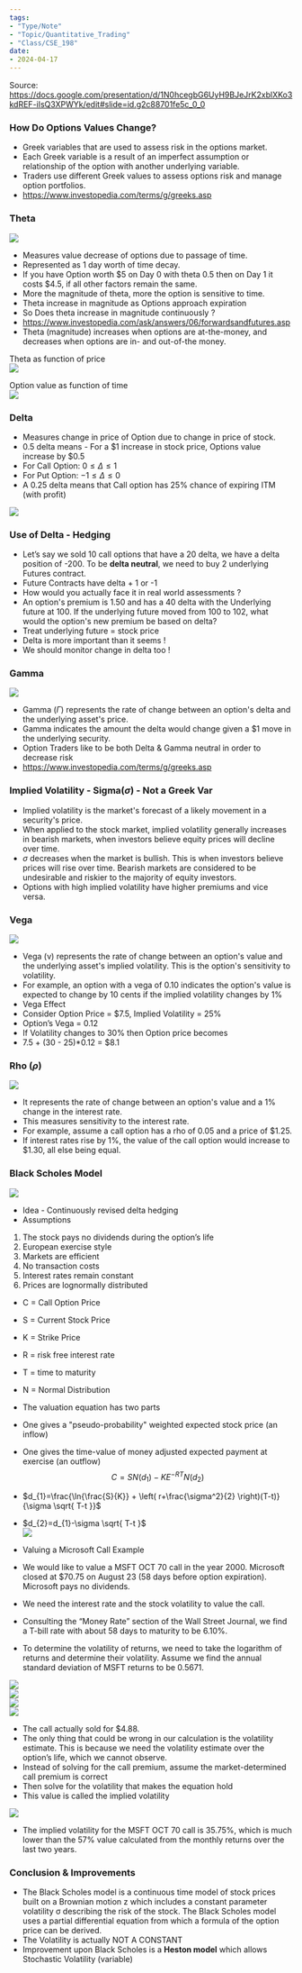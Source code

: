 ```yaml
---
tags:
- "Type/Note"
- "Topic/Quantitative_Trading"
- "Class/CSE_198"
date:
- 2024-04-17
---
```

Source: https://docs.google.com/presentation/d/1N0hcegbG6UyH9BJeJrK2xblXKo3kdREF-iIsQ3XPWYk/edit#slide=id.g2c88701fe5c_0_0  

### How Do Options Values Change?  

- Greek variables that are used to assess risk in the options market.  
- Each Greek variable is a result of an imperfect assumption or relationship of the option with another underlying variable.  
- Traders use different Greek values to assess options risk and manage option portfolios.  
- https://www.investopedia.com/terms/g/greeks.asp  

### Theta  

![](https://lh7-us.googleusercontent.com/99ZyLhbFh6gxI06eNfzhTpAUZ9YTE_c70VyssnQWUAGPA_latgsP9FyKXlTPAQzWGKthU1_HlpzILsPNYgVBDP0NzfFuoRoIk1ixRw3hebQCr2O743Q-bSVm5kty2yWOj-BZpPcJwkaypeUhPfT6NwsAlw=s2048)  
- Measures value decrease of options due to passage of time.  
- Represented as 1 day worth of time decay.  
- If you have Option worth $5 on Day 0 with theta 0.5 then on Day 1 it costs $4.5, if all other factors remain the same.  
- More the magnitude of theta, more the option is sensitive to time.  
- Theta increase in magnitude as Options approach expiration  
- So Does theta increase in magnitude continuously ?  
- https://www.investopedia.com/ask/answers/06/forwardsandfutures.asp  
- Theta (magnitude) increases when options are at-the-money, and decreases when options are in- and out-of-the money.  

Theta as function of price  
![](https://lh7-us.googleusercontent.com/w7x0LdjIvdeLTKt9W2JbnOHNCUFgi92mCr5Vuamm3Cy2pTDNGWuknXzTTbmqcemdQ5Pe4nhw69pNdnZQEhO_ULYK4l3znB3axoU51y-gV56guWIDqpo-oVAJon4CRw8h9G0M7XTNZfodPNSTjZC5r2gCFw=s2048)  

Option value as function of time  
![](https://lh7-us.googleusercontent.com/2SZK08DPGq0-qHIqqIhQDKarZNXzZieHbNfM6-wKdk6hy0Vr9uiWba7iuhe-7YF6ljEQ0O13h6i5mMQd2YpudOu8QzX2NMmkTaNmPmRJ0IJ_yhZ_5b5PJ0yhw3MFs-CAftylmQZCTnBcgVmfkI5FCUjLow=s2048)  

### Delta  

- Measures change in price of Option due to change in price of stock.  
- 0.5 delta means - For a $1 increase in stock price, Options value increase by $0.5  
- For Call Option: $0\leq \Delta \leq 1$  
- For Put Option: $-1\leq \Delta \leq 0$  
- A 0.25 delta means that Call option has 25% chance of expiring ITM (with profit)  

![](https://lh7-us.googleusercontent.com/V2TwRtIwnZM4srZZV9s1ieXwy5qDJGCrKA7YzIQ--7uHzaXxT4bW4fHCIJ6-Q92t3veFrEcQT7zcR5SRbfzjH-jEVYJeIng_mrjCEcNu5UxV3B-TjroVWicER4olFifVBg-XW2M6UU6m6ou32Bi-1c0KXg=s2048)  

### Use of Delta - Hedging  

- Let’s say we sold 10 call options that have a 20 delta, we have a delta position of -200. To be **delta neutral**, we need to buy 2 underlying Futures contract.  
- Future Contracts have delta + 1 or -1  
- How would you actually face it in real world assessments ?  
- An option's premium is 1.50 and has a 40 delta with the Underlying future at 100. If the underlying future moved from 100 to 102, what would the option's new premium be based on delta?  
- Treat underlying future = stock price  
- Delta is more important than it seems !  
- We should monitor change in delta too !  

### Gamma  

![](https://lh7-us.googleusercontent.com/HthwgEwwkiqY8EFa90rMOfmaZc5zyxfdkKRBcb8dvDjAqchTRXKwopFZSF2ungmq62ZUuvRsm_zq6g4k1lY1HjJj3fgR7yY5JlhK3j0vdrpD5vMyii90JpS3L7aF3KFl3hSi8QXe_8c4Onv34bvN7iveqw=s2048)  
- Gamma ($\Gamma$) represents the rate of change between an option's delta and the underlying asset's price.  
- Gamma indicates the amount the delta would change given a $1 move in the underlying security.  
- Option Traders like to be both Delta & Gamma neutral in order to decrease risk  
- https://www.investopedia.com/terms/g/greeks.asp  

### Implied Volatility - Sigma($\sigma$) - Not a Greek Var  

- Implied volatility is the market's forecast of a likely movement in a security's price.  
- When applied to the stock market, implied volatility generally increases in bearish markets, when investors believe equity prices will decline over time.  
- $\sigma$ decreases when the market is bullish. This is when investors believe prices will rise over time. Bearish markets are considered to be undesirable and riskier to the majority of equity investors.  
- Options with high implied volatility have higher premiums and vice versa.  

### Vega  

![](https://lh7-us.googleusercontent.com/gYeJmfIPHZZv44remGCNRPW2ir-3yaPNSlvGFmOHKWuMiwC5B1hYcJFo5peQU3Mo-mny23nY5lvFSv6W8W1UqQ7fvEoMjHre1q1o4KjgxlEEhEm893nFph-AjybhvT9pNC6JsmLMOhDH_QD071E4n7S2Aw=s2048)  
- Vega (ν) represents the rate of change between an option's value and the underlying asset's implied volatility. This is the option's sensitivity to volatility.  
- For example, an option with a vega of 0.10 indicates the option's value is expected to change by 10 cents if the implied volatility changes by 1%  
- Vega Effect  
- Consider Option Price = $7.5, Implied Volatility = 25%  
- Option’s Vega = 0.12  
- If Volatility changes to 30% then Option price becomes  
- 7.5 + (30 - 25)*0.12 = $8.1  

### Rho ($\rho$)  

![](https://lh7-us.googleusercontent.com/jJrF_HT8T6DTv-iuGZZL-8n9yM9n6AV18lzoR4dum-PQaL03QuujRYug3geEYheQ7OK1dv6iBOjmfiYrBAAHqBuDPpT_JoGNk1Eq4yLFJutxBCb0028aXewVG2woF_hfl-jq_e3T-e8-tpeB4ZQGE5uS_w=s2048)  
- It represents the rate of change between an option's value and a 1% change in the interest rate.  
- This measures sensitivity to the interest rate.  
- For example, assume a call option has a rho of 0.05 and a price of $1.25.  
- If interest rates rise by 1%, the value of the call option would increase to $1.30, all else being equal.  

### Black Scholes Model  

![](https://lh7-us.googleusercontent.com/kfXqgyevk8LIpjgjadsmgUrbWBNgAdb6wOf7GkylcP_EcUbh8hOm0hZ1sTcswVJ_fvHS6qQUMOd1ivtH6egi7EYGBee4pjZnyePYoEFo3ZKs_OHHD4REN8B4Ev0gTi4QnrMu-ZAk36xGlWD46XfqM9oMMA=s2048)  
- Idea - Continuously revised delta hedging  
- Assumptions  
1. The stock pays no dividends during the option’s life  
2. European exercise style  
3. Markets are efficient  
4. No transaction costs  
5. Interest rates remain constant  
6. Prices are lognormally distributed  
- C = Call Option Price  
- S = Current Stock Price  
- K = Strike Price  
- R = risk free interest rate  
- T = time to maturity  
- N = Normal Distribution  
- The valuation equation has two parts  
- One gives a "pseudo-probability" weighted expected stock price (an inflow)  
- One gives the time-value of money adjusted expected payment at exercise (an outflow)  
$$C=SN(d_{1})-KE^{-RT}N(d_{2})$$  
- $d_{1}=\frac{\ln{\frac{S}{K}} + \left( r+\frac{\sigma^2}{2} \right)(T-t)}{\sigma \sqrt{ T-t }}$  
- $d_{2}=d_{1}-\sigma \sqrt{ T-t }$  
![](https://lh7-us.googleusercontent.com/HSOwW547RpYwbPIY_XztY6kqVapxgya3ZVh9yR89Qh7_dwFhJLBB2lircphe-DtCFuYCRHc2qEtCr1RAakrUsyhTZ7NCBukzHWGVBO4bKcyvMgGIOiyyKohifx_9ttkOc70C3z74aC_Ht1c8UuiDJ8zNCg=s2048)  

- Valuing a Microsoft Call Example  
- We would like to value a MSFT OCT 70 call in the year 2000. Microsoft closed at $70.75 on August 23 (58 days before option expiration). Microsoft pays no dividends.  
- We need the interest rate and the stock volatility to value the call.  
- Consulting the “Money Rate” section of the Wall Street Journal, we find a T-bill rate with about 58 days to maturity to be 6.10%.  
- To determine the volatility of returns, we need to take the logarithm of returns and determine their volatility. Assume we find the annual standard deviation of MSFT returns to be 0.5671.  

![](https://lh7-us.googleusercontent.com/SJoA2FZmUjEvYVkC-RuIOf2jegxBg_DcT3k_tmTxz9tBwob9ztgmkQPSHpK5PMBm7plZHaH2VPuPyu7SqTycPM6ps8Fw2z58RMyTJHLJulAIkZ5rahlWoapmTfd1ViDkJYIgqjWVfp3WBY_UDALE0CE2cw=s2048)  
![](https://lh7-us.googleusercontent.com/3XhPD8Os24PeB_2G0-01bCppf90fRv8or1A8jZoa8und8mrgpcXK-CMoiJu7wD3eQke8XjsAzSN9RhLYScNlFQcAZnQN06bv1k6-a7TXcSuQvKcYO_Zlbh-yWCCf3te3_Uyo3nHluV7qIgOjUOt4jQiH0w=s2048)  
![](https://lh7-us.googleusercontent.com/JpmhHDcZ78kws6qA26Qn52k61x_8QUKwE3owLikJOAnIc8_a8KSv4qZT-Ik9rHAIkesaoBu7uf_7Ltxp6SQPCTgLtSBYq1_S7sKYX3L-0o-dyubTEmS7UgPlej4HYPYhEWSfOmOmKeBmAh1QCLbwF2ByYQ=s2048)  
![](https://lh7-us.googleusercontent.com/CPx1xL6CTrmF-uYiUd4dcrTUDpAv3scpHtz754fAmd_NRIvxzgzZOFIZsQpk3nMuJcC8rsJYWxb_CO43w6ypbpdz6K3mf0W35_zjvnJ44-J13zdAgARcnY3azrozRloSzdp8QJFumSx4RDYMV4iSwyXucw=s2048)  

- The call actually sold for $4.88.  
- The only thing that could be wrong in our calculation is the volatility estimate. This is because we need the volatility estimate over the option’s life, which we cannot observe.  
- Instead of solving for the call premium, assume the market-determined call premium is correct  
- Then solve for the volatility that makes the equation hold  
- This value is called the implied volatility  

![](https://lh7-us.googleusercontent.com/YDOJsvKgESvUy196BcJr55_bA9ikVjb_65ag5mzBMMr0cJSOZtW13O556sfChrzSeraLx64kcwKA08l6479nFGLxD6XJRk8ld-364anini_4QjbcSvlabRnppYnCbBVQBpFIs4x52MhDWfAvlizFW8JFVQ=s2048)  

- The implied volatility for the MSFT OCT 70 call is 35.75%, which is much lower than the 57% value calculated from the monthly returns over the last two years.  

### Conclusion & Improvements  

- The Black Scholes model is a continuous time model of stock prices built on a Brownian motion z which includes a constant parameter volatility σ describing the risk of the stock. The Black Scholes model uses a partial differential equation from which a formula of the option price can be derived.  
- The Volatility is actually NOT A CONSTANT  
- Improvement upon Black Scholes is a **Heston model** which allows Stochastic Volatility (variable)  
